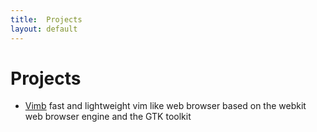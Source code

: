 ```yaml
---
title:  Projects
layout: default
---
```

# Projects
- [Vimb][] fast and lightweight vim like web browser based on the webkit web browser engine and the GTK toolkit

[vimb]: https://fanglingsu.github.io/vimb/ "Vimb - Vim-like webkit browser"

